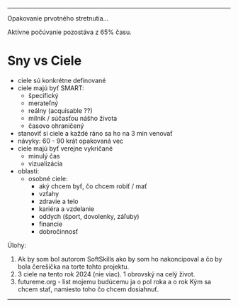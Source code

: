 *********************************
Opakovanie prvotného stretnutia...

Aktívne počúvanie pozostáva z 65% času.

# Sny vs Ciele
- ciele sú konkrétne definované
- ciele majú byť SMART:
	- špecifický
	- merateľný
	- reálny (acquisable ??)
	- mílnik / súčasťou nášho života
	- časovo ohraničený
- stanoviť si ciele a každé ráno sa ho na 3 min venovať
- návyky: 60 - 90 krát opakovaná vec
- ciele majú byť verejne vykričané
	- minulý čas
	- vizualizácia 
- oblasti:
	- osobné ciele:
		- aký chcem byť, čo chcem robiť / mať
		- vzťahy
		- zdravie a telo
		- kariéra a vzdelanie
		- oddych (šport, dovolenky, záľuby)
		- financie
		- dobročinnosť

Úlohy:
1. Ak by som bol autorom SoftSkills ako by som ho nakoncipoval a čo by bola čerešička na torte tohto projektu.
2. 3 ciele na tento rok 2024 (nie viac). 1 obrovský na celý život.
3. futureme.org - list mojemu budúcemu ja o pol roka a o rok
Kým sa chcem stať, namiesto toho čo chcem dosiahnuť.


*********************************


